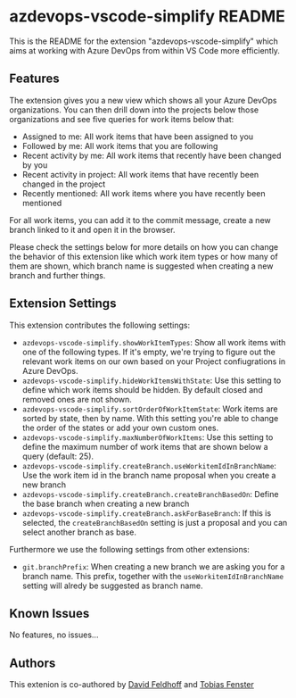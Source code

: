 # azdevops-vscode-simplify README

This is the README for the extension "azdevops-vscode-simplify" which aims at working with Azure DevOps from within VS Code more efficiently. 

## Features

The extension gives you a new view which shows all your Azure DevOps organizations. You can then drill down into the projects below those organizations and see five queries for work items below that:

- Assigned to me: All work items that have been assigned to you
- Followed by me: All work items that you are following
- Recent activity by me: All work items that recently have been changed by you
- Recent activity in project: All work items that have recently been changed in the project
- Recently mentioned: All work items where you have recently been mentioned

For all work items, you can add it to the commit message, create a new branch linked to it and open it in the browser.

Please check the settings below for more details on how you can change the behavior of this extension like which work item types or how many of them are shown, which branch name is suggested when creating a new branch and further things.

## Extension Settings

This extension contributes the following settings:

* `azdevops-vscode-simplify.showWorkItemTypes`: Show all work items with one of the following types. If it's empty, we're trying to figure out the relevant work items on our own based on your Project confiugrations in Azure DevOps.
* `azdevops-vscode-simplify.hideWorkItemsWithState`: Use this setting to define which work items should be hidden. By default closed and removed ones are not shown.
* `azdevops-vscode-simplify.sortOrderOfWorkItemState`: Work items are sorted by state, then by name. With this setting you're able to change the order of the states or add your own custom ones.
* `azdevops-vscode-simplify.maxNumberOfWorkItems`: Use this setting to define the maximum number of work items that are shown below a query (default: 25).
* `azdevops-vscode-simplify.createBranch.useWorkitemIdInBranchName`: Use the work item id in the branch name proposal when you create a new branch
* `azdevops-vscode-simplify.createBranch.createBranchBasedOn`: Define the base branch when creating a new branch
* `azdevops-vscode-simplify.createBranch.askForBaseBranch`: If this is selected, the `createBranchBasedOn` setting is just a proposal and you can select another branch as base.

Furthermore we use the following settings from other extensions:

* `git.branchPrefix`: When creating a new branch we are asking you for a branch name. This prefix, together with the `useWorkitemIdInBranchName` setting will alredy be suggested as branch name.

## Known Issues

No features, no issues...

## Authors

This extenion is co-authored by [David Feldhoff](https://twitter.com/feldhoffdavid) and [Tobias Fenster](https://tobiasfenster.io)
